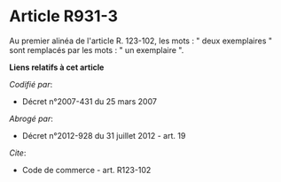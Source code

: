 # Article R931-3

Au premier alinéa de l'article R. 123-102, les mots : " deux exemplaires " sont remplacés par les mots : " un exemplaire ".

**Liens relatifs à cet article**

_Codifié par_:

  - Décret n°2007-431 du 25 mars 2007

_Abrogé par_:

  - Décret n°2012-928 du 31 juillet 2012 - art. 19

_Cite_:

  - Code de commerce - art. R123-102
